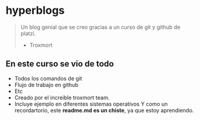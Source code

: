# hyperblogs
> Un blog genial que se creo gracias a un curso de git y github de platzi.
> - Troxmort

## En este curso se vio de todo

* Todos los comandos de git
* Flujo de trabajo en github
* Etc
* Creado por el increible troxmort team.
* Incluye ejemplo en diferentes sistemas operativos
Y como un recordartorio, este **readme.md es un chiste**, ya que estoy aprendiendo.